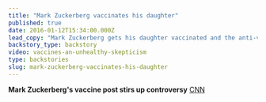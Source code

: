```yaml
---
title: "Mark Zuckerberg vaccinates his daughter"
published: true
date: 2016-01-12T15:34:00.000Z
lead_copy: "Mark Zuckerberg gets his daughter vaccinated and the anti-vaxxers are NOT happy. Here's the backstory on why. "
backstory_type: backstory
video: vaccines-an-unhealthy-skepticism
type: backstories
slug: mark-zuckerberg-vaccinates-his-daughter
---
```


**Mark Zuckerberg's vaccine post stirs up controversy**
[CNN](http://money.cnn.com/2016/01/12/technology/mark-zuckerberg-baby-vaccine-facebook/)


